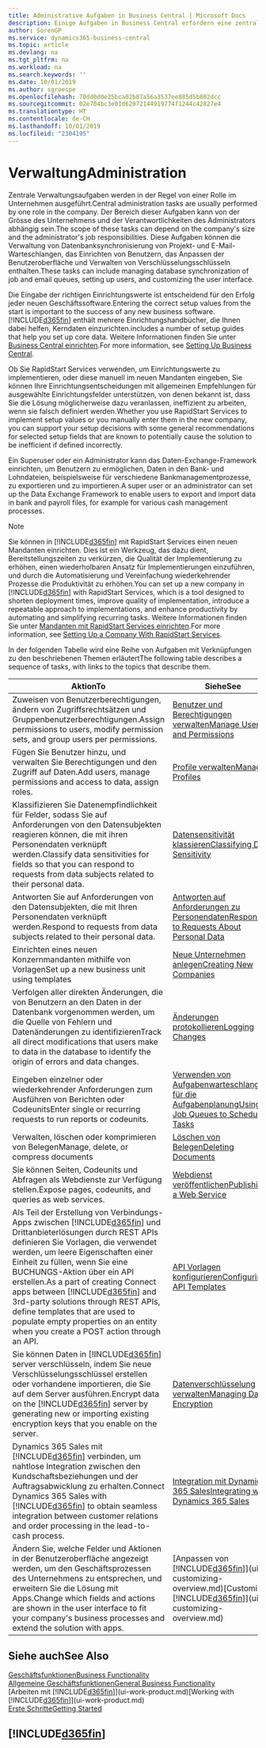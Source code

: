 ```yaml
---
title: Administrative Aufgaben in Business Central | Microsoft Docs
description: Einige Aufgaben in Business Central erfordern eine zentrale Administration und Einrichtung. Erfahren, welche das sind und was zu tun ist.
author: SorenGP
ms.service: dynamics365-business-central
ms.topic: article
ms.devlang: na
ms.tgt_pltfrm: na
ms.workload: na
ms.search.keywords: ''
ms.date: 10/01/2019
ms.author: sgroespe
ms.openlocfilehash: 70dd0d0e25bca02b87a56a3537ee885d5b802dcc
ms.sourcegitcommit: 02e704bc3e01d62072144919774f1244c42827e4
ms.translationtype: HT
ms.contentlocale: de-CH
ms.lasthandoff: 10/01/2019
ms.locfileid: "2304195"
---
```

# <a name="administration"></a><span data-ttu-id="82b0d-104">Verwaltung</span><span class="sxs-lookup"><span data-stu-id="82b0d-104">Administration</span></span>
<span data-ttu-id="82b0d-105">Zentrale Verwaltungsaufgaben werden in der Regel von einer Rolle im Unternehmen ausgeführt.</span><span class="sxs-lookup"><span data-stu-id="82b0d-105">Central administration tasks are usually performed by one role in the company.</span></span> <span data-ttu-id="82b0d-106">Der Bereich dieser Aufgaben kann von der Grösse des Unternehmens und der Verantwortlichkeiten des Administrators abhängig sein.</span><span class="sxs-lookup"><span data-stu-id="82b0d-106">The scope of these tasks can depend on the company's size and the administrator's job responsibilities.</span></span> <span data-ttu-id="82b0d-107">Diese Aufgaben können die Verwaltung von Datenbanksynchronisierung von Projekt- und E-Mail-Warteschlangen, das Einrichten von Benutzern, das Anpassen der Benutzeroberfläche und Verwalten von Verschlüsselungsschlüsseln enthalten.</span><span class="sxs-lookup"><span data-stu-id="82b0d-107">These tasks can include managing database synchronization of job and email queues, setting up users, and customizing the user interface.</span></span>  

<span data-ttu-id="82b0d-108">Die Eingabe der richtigen Einrichtungswerte ist entscheidend für den Erfolg jeder neuen Geschäftssoftware.</span><span class="sxs-lookup"><span data-stu-id="82b0d-108">Entering the correct setup values from the start is important to the success of any new business software.</span></span> [!INCLUDE[d365fin](includes/d365fin_md.md)] <span data-ttu-id="82b0d-109">enthält mehrere Einrichtungshandbücher, die Ihnen dabei helfen, Kerndaten einzurichten.</span><span class="sxs-lookup"><span data-stu-id="82b0d-109">includes a number of setup guides that help you set up core data.</span></span> <span data-ttu-id="82b0d-110">Weitere Informationen finden Sie unter [Business Central einrichten](setup.md).</span><span class="sxs-lookup"><span data-stu-id="82b0d-110">For more information, see [Setting Up Business Central](setup.md).</span></span>

<span data-ttu-id="82b0d-111">Ob Sie RapidStart Services verwenden, um Einrichtungswerte zu implementieren, oder diese manuell im neuen Mandanten eingeben, Sie können Ihre Einrichtungsentscheidungen mit allgemeinen Empfehlungen für ausgewählte Einrichtungsfelder unterstützen, von denen bekannt ist, dass Sie die Lösung möglicherweise dazu veranlassen, ineffizient zu arbeiten, wenn sie falsch definiert werden.</span><span class="sxs-lookup"><span data-stu-id="82b0d-111">Whether you use RapidStart Services to implement setup values or you manually enter them in the new company, you can support your setup decisions with some general recommendations for selected setup fields that are known to potentially cause the solution to be inefficient if defined incorrectly.</span></span>  

<span data-ttu-id="82b0d-112">Ein Superuser oder ein Administrator kann das Daten-Exchange-Framework einrichten, um Benutzern zu ermöglichen, Daten in den Bank- und Lohndateien, beispielsweise für verschiedene Bankmanagementprozesse, zu exportieren und zu importieren.</span><span class="sxs-lookup"><span data-stu-id="82b0d-112">A super user or an administrator can set up the Data Exchange Framework to enable users to export and import data in bank and payroll files, for example for various cash management processes.</span></span>

> [!NOTE]
> <span data-ttu-id="82b0d-113">Sie können in [!INCLUDE[d365fin](includes/d365fin_md.md)] mit RapidStart Services einen neuen Mandanten einrichten. Dies ist ein Werkzeug, das dazu dient, Bereitstellungszeiten zu verkürzen, die Qualität der Implementierung zu erhöhen, einen wiederholbaren Ansatz für Implementierungen einzuführen, und durch die Automatisierung und Vereinfachung wiederkehrender Prozesse die Produktivität zu erhöhen.</span><span class="sxs-lookup"><span data-stu-id="82b0d-113">You can set up a new company in [!INCLUDE[d365fin](includes/d365fin_md.md)] with RapidStart Services, which is a tool designed to shorten deployment times, improve quality of implementation, introduce a repeatable approach to implementations, and enhance productivity by automating and simplifying recurring tasks.</span></span> <span data-ttu-id="82b0d-114">Weitere Informationen finden Sie unter [Mandanten mit RapidStart Services einrichten](admin-set-up-a-company-with-rapidstart.md).</span><span class="sxs-lookup"><span data-stu-id="82b0d-114">For more information, see [Setting Up a Company With RapidStart Services](admin-set-up-a-company-with-rapidstart.md).</span></span>

<span data-ttu-id="82b0d-115">In der folgenden Tabelle wird eine Reihe von Aufgaben mit Verknüpfungen zu den beschriebenen Themen erläutert</span><span class="sxs-lookup"><span data-stu-id="82b0d-115">The following table describes a sequence of tasks, with links to the topics that describe them.</span></span>   

|<span data-ttu-id="82b0d-116">**Aktion**</span><span class="sxs-lookup"><span data-stu-id="82b0d-116">**To**</span></span>|<span data-ttu-id="82b0d-117">**Siehe**</span><span class="sxs-lookup"><span data-stu-id="82b0d-117">**See**</span></span>|  
|------------|-------------|  
|<span data-ttu-id="82b0d-118">Zuweisen von Benutzerberechtigungen, ändern von Zugriffsrechtsätzen und Gruppenbenutzerberechtigungen.</span><span class="sxs-lookup"><span data-stu-id="82b0d-118">Assign permissions to users, modify permission sets, and group users per permissions.</span></span>|[<span data-ttu-id="82b0d-119">Benutzer und Berechtigungen verwalten</span><span class="sxs-lookup"><span data-stu-id="82b0d-119">Manage Users and Permissions</span></span>](ui-how-users-permissions.md)|
|<span data-ttu-id="82b0d-120">Fügen Sie Benutzer hinzu, und verwalten Sie Berechtigungen und den Zugriff auf Daten.</span><span class="sxs-lookup"><span data-stu-id="82b0d-120">Add users, manage permissions and access to data, assign roles.</span></span>|[<span data-ttu-id="82b0d-121">Profile verwalten</span><span class="sxs-lookup"><span data-stu-id="82b0d-121">Manage Profiles</span></span>](admin-users-profiles-roles.md)|
|<span data-ttu-id="82b0d-122">Klassifizieren Sie Datenempfindlichkeit für Felder, sodass Sie auf Anforderungen von den Datensubjekten reagieren können, die mit ihren Personendaten verknüpft werden.</span><span class="sxs-lookup"><span data-stu-id="82b0d-122">Classify data sensitivities for fields so that you can respond to requests from data subjects related to their personal data.</span></span>|[<span data-ttu-id="82b0d-123">Datensensitivität klassieren</span><span class="sxs-lookup"><span data-stu-id="82b0d-123">Classifying Data Sensitivity</span></span>](admin-classifying-data-sensitivity.md)|
|<span data-ttu-id="82b0d-124">Antworten Sie auf Anforderungen von den Datensubjekten, die mit Ihren Personendaten verknüpft werden.</span><span class="sxs-lookup"><span data-stu-id="82b0d-124">Respond to requests from data subjects related to their personal data.</span></span>|[<span data-ttu-id="82b0d-125">Antworten auf Anforderungen zu Personendaten</span><span class="sxs-lookup"><span data-stu-id="82b0d-125">Responding to Requests About Personal Data</span></span>](admin-responding-to-requests-about-personal-data.md)|
|<span data-ttu-id="82b0d-126">Einrichten eines neuen Konzernmandanten mithilfe von Vorlagen</span><span class="sxs-lookup"><span data-stu-id="82b0d-126">Set up a new business unit using templates</span></span>|[<span data-ttu-id="82b0d-127">Neue Unternehmen anlegen</span><span class="sxs-lookup"><span data-stu-id="82b0d-127">Creating New Companies</span></span>](about-new-company.md)|
|<span data-ttu-id="82b0d-128">Verfolgen aller direkten Änderungen, die von Benutzern an den Daten in der Datenbank vorgenommen werden, um die Quelle von Fehlern und Datenänderungen zu identifizieren</span><span class="sxs-lookup"><span data-stu-id="82b0d-128">Track all direct modifications that users make to data in the database to identify the origin of errors and data changes.</span></span>|[<span data-ttu-id="82b0d-129">Änderungen protokollieren</span><span class="sxs-lookup"><span data-stu-id="82b0d-129">Logging Changes</span></span>](across-log-changes.md)|  
|<span data-ttu-id="82b0d-130">Eingeben einzelner oder wiederkehrender Anforderungen zum Ausführen von Berichten oder Codeunits</span><span class="sxs-lookup"><span data-stu-id="82b0d-130">Enter single or recurring requests to run reports or codeunits.</span></span>|[<span data-ttu-id="82b0d-131">Verwenden von Aufgabenwarteschlangen für die Aufgabenplanung</span><span class="sxs-lookup"><span data-stu-id="82b0d-131">Using Job Queues to Schedule Tasks</span></span>](admin-job-queues-schedule-tasks.md)|  
|<span data-ttu-id="82b0d-132">Verwalten, löschen oder komprimieren von Belegen</span><span class="sxs-lookup"><span data-stu-id="82b0d-132">Manage, delete, or compress documents</span></span>|[<span data-ttu-id="82b0d-133">Löschen von Belegen</span><span class="sxs-lookup"><span data-stu-id="82b0d-133">Deleting Documents</span></span>](admin-manage-documents.md)|  
|<span data-ttu-id="82b0d-134">Sie können Seiten, Codeunits und Abfragen als Webdienste zur Verfügung stellen.</span><span class="sxs-lookup"><span data-stu-id="82b0d-134">Expose pages, codeunits, and queries as web services.</span></span>|[<span data-ttu-id="82b0d-135">Webdienst veröffentlichen</span><span class="sxs-lookup"><span data-stu-id="82b0d-135">Publishing a Web Service</span></span>](across-how-publish-web-service.md)|
|<span data-ttu-id="82b0d-136">Als Teil der Erstellung von Verbindungs-Apps zwischen [!INCLUDE[d365fin](includes/d365fin_md.md)] und Drittanbieterlösungen durch REST APIs definieren Sie Vorlagen, die verwendet werden, um leere Eigenschaften einer Einheit zu füllen, wenn Sie eine BUCHUNGS-Aktion über ein API erstellen.</span><span class="sxs-lookup"><span data-stu-id="82b0d-136">As a part of creating Connect apps between [!INCLUDE[d365fin](includes/d365fin_md.md)] and 3rd-party solutions through REST APIs, define templates that are used to populate empty properties on an entity when you create a POST action through an API.</span></span>|[<span data-ttu-id="82b0d-137">API Vorlagen konfigurieren</span><span class="sxs-lookup"><span data-stu-id="82b0d-137">Configuring API Templates</span></span>](admin-configuring-api-template.md)|
|<span data-ttu-id="82b0d-138">Sie können Daten in [!INCLUDE[d365fin](includes/d365fin_md.md)] server verschlüsseln, indem Sie neue Verschlüsselungsschlüssel erstellen oder vorhandene importieren, die Sie auf dem Server ausführen.</span><span class="sxs-lookup"><span data-stu-id="82b0d-138">Encrypt data on the [!INCLUDE[d365fin](includes/d365fin_md.md)] server by generating new or importing existing encryption keys that you enable on the server.</span></span>|[<span data-ttu-id="82b0d-139">Datenverschlüsselung verwalten</span><span class="sxs-lookup"><span data-stu-id="82b0d-139">Managing Data Encryption</span></span>](admin-manage-data-encryption.md)|
|<span data-ttu-id="82b0d-140">Dynamics 365 Sales mit [!INCLUDE[d365fin](includes/d365fin_md.md)] verbinden, um nahtlose Integration zwischen den Kundschaftsbeziehungen und der Auftragsabwicklung zu erhalten.</span><span class="sxs-lookup"><span data-stu-id="82b0d-140">Connect Dynamics 365 Sales with [!INCLUDE[d365fin](includes/d365fin_md.md)] to obtain seamless integration between customer relations and order processing in the lead-to-cash process.</span></span>|[<span data-ttu-id="82b0d-141">Integration mit Dynamics 365 Sales</span><span class="sxs-lookup"><span data-stu-id="82b0d-141">Integrating with Dynamics 365 Sales</span></span>](admin-prepare-dynamics-365-for-sales-for-integration.md)|
|<span data-ttu-id="82b0d-142">Ändern Sie, welche Felder und Aktionen in der Benutzeroberfläche angezeigt werden, um den Geschäftsprozessen des Unternehmens zu entsprechen, und erweitern Sie die Lösung mit Apps.</span><span class="sxs-lookup"><span data-stu-id="82b0d-142">Change which fields and actions are shown in the user interface to fit your company's business processes and extend the solution with apps.</span></span>|<span data-ttu-id="82b0d-143">[Anpassen von [!INCLUDE[d365fin](includes/d365fin_md.md)]](ui-customizing-overview.md)</span><span class="sxs-lookup"><span data-stu-id="82b0d-143">[Customizing [!INCLUDE[d365fin](includes/d365fin_md.md)]](ui-customizing-overview.md)</span></span>|

## <a name="see-also"></a><span data-ttu-id="82b0d-144">Siehe auch</span><span class="sxs-lookup"><span data-stu-id="82b0d-144">See Also</span></span>
[<span data-ttu-id="82b0d-145">Geschäftsfunktionen</span><span class="sxs-lookup"><span data-stu-id="82b0d-145">Business Functionality</span></span>](across-business-functionality.md)  
[<span data-ttu-id="82b0d-146">Allgemeine Geschäftsfunktionen</span><span class="sxs-lookup"><span data-stu-id="82b0d-146">General Business Functionality</span></span>](ui-across-business-areas.md)  
<span data-ttu-id="82b0d-147">[Arbeiten mit [!INCLUDE[d365fin](includes/d365fin_md.md)]](ui-work-product.md)</span><span class="sxs-lookup"><span data-stu-id="82b0d-147">[Working with [!INCLUDE[d365fin](includes/d365fin_md.md)]](ui-work-product.md)</span></span>  
[<span data-ttu-id="82b0d-148">Erste Schritte</span><span class="sxs-lookup"><span data-stu-id="82b0d-148">Getting Started</span></span>](product-get-started.md)    

## [!INCLUDE[d365fin](includes/free_trial_md.md)]  
